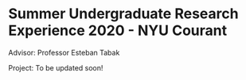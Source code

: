 # Summer Undergraduate Research Experience 2020 - NYU Courant 

Advisor: Professor Esteban Tabak

Project: To be updated soon!
